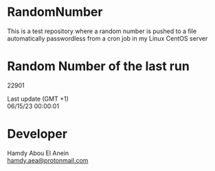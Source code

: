 # RandomNumber    
This is a test repository where a random number is pushed to a file automatically passwordless from a cron job in my Linux CentOS server    
# Random Number of the last run   
22901
      
Last update (GMT +1)    
06/15/23 00:00:01
# Developer    
Hamdy Abou El Anein   
hamdy.aea@protonmail.com
